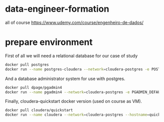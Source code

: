 # data-engineer-formation
all of course https://www.udemy.com/course/engenheiro-de-dados/


# prepare environment
First of all we will need a relational database for our case of study

```bash
docker pull postgres
docker run --name postgres-cloudera --network=cloudera-postgres -e POSTGRES_USER=msartor -e POSTGRES_PASSWORD=@Kisuco5004 -e POSTGRES_DB=jjbike -v $(pwd):/var/lib/postgresql/data -p 5432:5432 -d postgres
```

And a database administrator system for use with postgres.

``` bash
docker pull dpage/pgadmin4
docker run --name pgadmin4 --network=cloudera-postgres -e PGADMIN_DEFAULT_EMAIL=msartor@weg.net -e PGADMIN_DEFAULT_PASSWORD=@Kisuco5004 -p 15432:80 -d dpage/pgadmin4
```

Finally, cloudera-quickstart docker version (used on course as VM).

```bash
docker pull cloudera/quickstart
docker run --name cloudera --network=cloudera-postgres --hostname=quickstart.cloudera --privileged=true -t -d -p 8888:8888 -p 80:80 -p 7180:7180 -v C:\Users\msartor\Documents\Morgana\Code\Github-Projects\data-engineer-formation\volumes\cloudera:/src cloudera/quickstart /usr/bin/docker-quickstart
```
